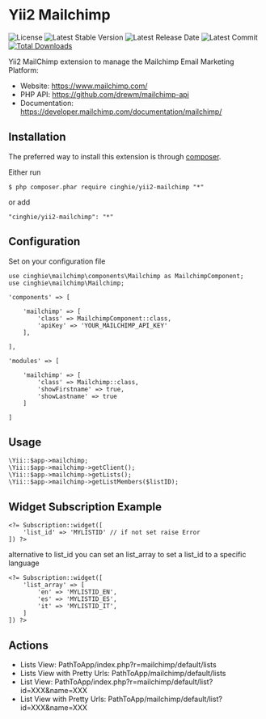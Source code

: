 Yii2 Mailchimp
==============

![License](https://img.shields.io/packagist/l/cinghie/yii2-mailchimp.svg)
![Latest Stable Version](https://img.shields.io/github/release/cinghie/yii2-mailchimp.svg)
![Latest Release Date](https://img.shields.io/github/release-date/cinghie/yii2-mailchimp.svg)
![Latest Commit](https://img.shields.io/github/last-commit/cinghie/yii2-mailchimp.svg)
[![Total Downloads](https://img.shields.io/packagist/dt/cinghie/yii2-mailchimp.svg)](https://packagist.org/packages/cinghie/yii2-mailchimp)

Yii2 MailChimp extension to manage the Mailchimp Email Marketing Platform:

 - Website: https://www.mailchimp.com/
 - PHP API: https://github.com/drewm/mailchimp-api
 - Documentation: https://developer.mailchimp.com/documentation/mailchimp/

Installation
------------

The preferred way to install this extension is through [composer](http://getcomposer.org/download/).

Either run

```
$ php composer.phar require cinghie/yii2-mailchimp "*"
```

or add

```
"cinghie/yii2-mailchimp": "*"
```

Configuration
-------------

Set on your configuration file

```
use cinghie\mailchimp\components\Mailchimp as MailchimpComponent;
use cinghie\mailchimp\Mailchimp;

'components' => [

	'mailchimp' => [
		'class' => MailchimpComponent::class,
		'apiKey' => 'YOUR_MAILCHIMP_API_KEY'
	],

],

'modules' => [ 
    
    'mailchimp' => [
        'class' => Mailchimp::class,
        'showFirstname' => true,
        'showLastname' => true
    ]
    
]
```

Usage
---------------------------

```
\Yii::$app->mailchimp;
\Yii::$app->mailchimp->getClient();
\Yii::$app->mailchimp->getLists();
\Yii::$app->mailchimp->getListMembers($listID);
```

Widget Subscription Example
---------------------------

```
<?= Subscription::widget([
    'list_id' => 'MYLISTID' // if not set raise Error
]) ?>
```

alternative to list_id you can set an list_array to set a list_id to a specific language

```
<?= Subscription::widget([
    'list_array' => [
        'en' => 'MYLISTID_EN',
        'es' => 'MYLISTID_ES',
        'it' => 'MYLISTID_IT',                        
    ]
]) ?>
```

Actions
-------

<ul> 
  <li>Lists View: PathToApp/index.php?r=mailchimp/default/lists</li>
  <li>Lists View with Pretty Urls: PathToApp/mailchimp/default/lists</li>
  <li>List View: PathToApp/index.php?r=mailchimp/default/list?id=XXX&name=XXX</li>
  <li>List View with Pretty Urls: PathToApp/mailchimp/default/list?id=XXX&name=XXX</li>
</ul>
